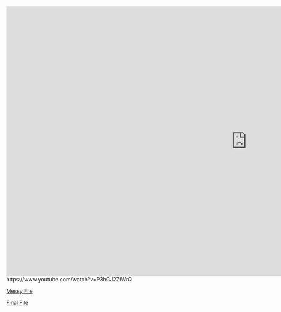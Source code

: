 <iframe width="1280" height="720" src="https://www.youtube.com/watch?v=P3hGJ2ZIWrQ" title="YouTube video player" frameborder="0" allow="accelerometer; autoplay; clipboard-write; encrypted-media; gyroscope; picture-in-picture" allowfullscreen></iframe>
https://www.youtube.com/watch?v=P3hGJ2ZIWrQ

[Messy File](https://mariavanv.github.io/367Final/Messy.html)

[Final File](https://mariavanv.github.io/367Final/Final.html)
